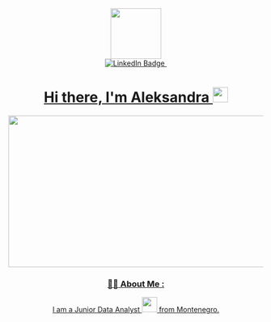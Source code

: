 <div id="header" align="center">
  <img src="https://media.giphy.com/media/RN8FdaB6T1bkkI5n4I/giphy.gif" width="100"/>
</div>

<div id="badges" align="center">
  <a href="https://www.linkedin.com/in/aleksandra-vakhitova-7049b6189/">
    <img src="https://img.shields.io/badge/LinkedIn-blue?style=for-the-badge&logo=linkedin&logoColor=white" alt="LinkedIn Badge"/>

<img src="https://komarev.com/ghpvc/?username=AleksandraVakhitova&style=flat-square&color=blue" alt=""/>

<h1>
  Hi there, I'm Aleksandra
  <img src="https://media.giphy.com/media/hvRJCLFzcasrR4ia7z/giphy.gif" width="30px"/>
</h1>

<div align="center">
  <img src="https://media.giphy.com/media/3oKIPEqDGUULpEU0aQ/giphy.gif" width="600" height="300"/>
</div>

### :woman_technologist: About Me :
I am a Junior Data Analyst <img src="https://media.giphy.com/media/92cu6TfCZDVRBkmmDu/giphy.gif" width="30"> from Montenegro.

